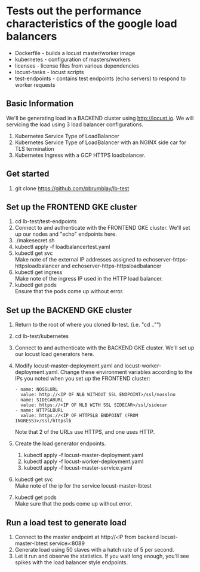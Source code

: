 # Tests out the performance characteristics of the google load balancers

* Dockerfile - builds a locust master/worker image
* kubernetes - configuration of masters/workers
* licenses - license files from various dependencies
* locust-tasks - locust scripts
* test-endpoints - contains test endpoints (echo servers) to respond to worker requests

## Basic Information
We'll be generating load in a BACKEND cluster using http://locust.io. We will
servicing the load using 3 load balancer configurations.
1. Kubernetes Service Type of LoadBalancer
1. Kubernetes Service Type of LoadBalancer with an NGINX side car for TLS termination
1. Kubernetes Ingress with a GCP HTTPS loadbalancer.

## Get started
1. git clone https://github.com/pbrumblay/lb-test

## Set up the FRONTEND GKE cluster

1. cd lb-test/test-endpoints
1. Connect to and authenticate with the FRONTEND GKE cluster. We'll set up
our nodes and "echo" endpoints here.
1. ./makesecret.sh
1. kubectl apply -f loadbalancertest.yaml
1. kubectl get svc  
Make note of the external IP addresses assigned to echoserver-https-httpsloadbalancer and echoserver-https-httpsloadbalancer
1. kubectl get ingress  
Make note of the ingress IP used in the HTTP load balancer.
1. kubectl get pods  
Ensure that the pods come up without error.

## Set up the BACKEND GKE cluster
1. Return to the root of where you cloned lb-test. (i.e. "cd .."")
1. cd lb-test/kubernetes
1. Connect to and authenticate with the BACKEND GKE cluster. We'll set up our locust
load generators here.
1. Modify locust-master-deployment.yaml and locust-worker-deployment.yaml. Change these environment variables according to the IPs you noted when you set up the FRONTEND cluster:

    ```
    - name: NOSSLURL
      value: http://<IP OF NLB WITHOUT SSL ENDPOINT>/ssl/nosslno
    - name: SIDECARURL
      value: https://<IP OF NLB WITH SSL SIDECAR>/ssl/sidecar
    - name: HTTPSLBURL
      value: https://<IP OF HTTPSLB ENDPOINT (FROM INGRESS)>/ssl/httpslb
    ```
    Note that 2 of the URLs use HTTPS, and one uses HTTP.
1. Create the load generator endpoints.
    1. kubectl apply -f locust-master-deployment.yaml
    1. kubectl apply -f locust-worker-deployment.yaml
    1. kubectl apply -f locust-master-service.yaml
1. kubectl get svc  
Make note of the ip for the service locust-master-lbtest
1. kubectl get pods  
Make sure that the pods come up without error.

## Run a load test to generate load
1. Connect to the master endpoint at http://`<`IP from backend locust-master-lbtest service`>`:8089
1. Generate load using 50 slaves with a hatch rate of 5 per second.
1. Let it run and observe the statistics. If you wait long enough, you'll see spikes with the load balancer style endpoints.
